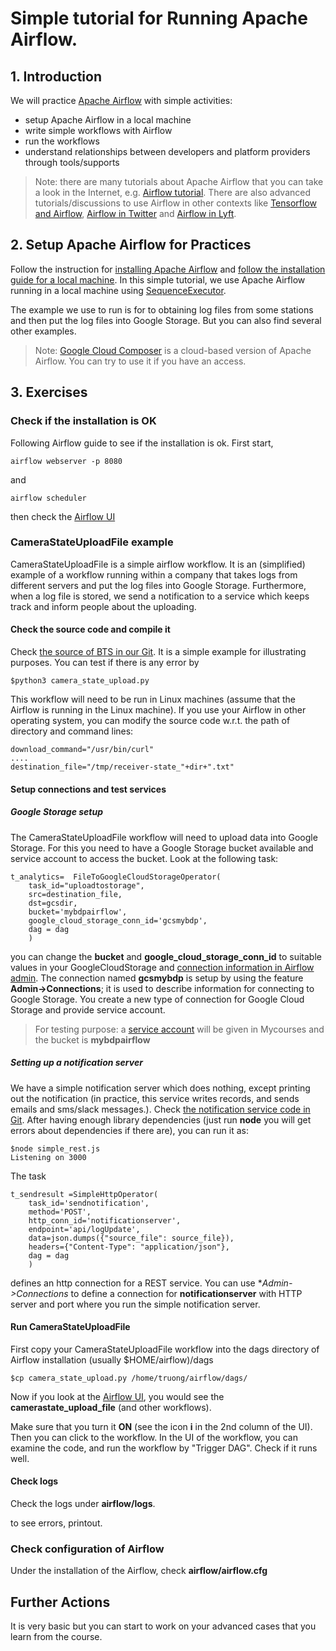 # Simple tutorial for Running Apache Airflow.

## 1. Introduction
We will practice [Apache Airflow](https://airflow.apache.org/) with simple activities:
* setup Apache Airflow in a local machine
* write simple workflows with Airflow
* run the workflows
* understand relationships between developers and platform providers through tools/supports

>Note: there are many tutorials about Apache Airflow that you can take a look in the Internet, e.g. [Airflow tutorial](https://github.com/tuanavu/airflow-tutorial). There are also advanced tutorials/discussions to use Airflow in other contexts like [Tensorflow and Airflow](https://www.tensorflow.org/tfx/tutorials/tfx/airflow_workshop), [Airflow in Twitter](https://blog.twitter.com/engineering/en_us/topics/insights/2018/ml-workflows.html) and [Airflow in Lyft](https://eng.lyft.com/running-apache-airflow-at-lyft-6e53bb8fccff).


## 2. Setup Apache Airflow for Practices

Follow the instruction for [installing Apache Airflow](https://airflow.apache.org/installation.html) and [follow the installation guide for a local machine](https://airflow.apache.org/start.html). In this simple tutorial, we use Apache Airflow running in a local machine using [SequenceExecutor](https://airflow.apache.org/_api/airflow/executors/index.html).

The example we use to run is for to obtaining log files from some stations and then put the log files into Google Storage. But you can also find several other examples.

>Note: [Google Cloud Composer](https://cloud.google.com/composer/) is a cloud-based version of Apache Airflow. You can try to use it if you have an access.

## 3. Exercises
### Check if the installation is OK
Following Airflow guide to see if the installation is ok.  First start,
```
airflow webserver -p 8080
```
and
```
airflow scheduler
```

then check the [Airflow UI](http://localhost:8080)

### CameraStateUploadFile example
CameraStateUploadFile is a simple airflow workflow. It is an (simplified) example of a workflow running within a company that takes logs from different servers and put the log files into Google Storage. Furthermore, when a log file is stored, we send a notification to a service which keeps track and inform people about the uploading.

#### Check the source code and compile it
Check [the source of BTS in our Git](camerastateuploadfile/). It is a simple example for illustrating purposes. You can test if there is any error by
```
$python3 camera_state_upload.py
```
This workflow will need to be run in Linux machines (assume that the Airflow is running in the Linux machine). If you use your Airflow in other operating system, you can modify the source code w.r.t. the path of directory and command lines:
```
download_command="/usr/bin/curl"
....
destination_file="/tmp/receiver-state_"+dir+".txt"
```

#### Setup connections and test services
##### Google Storage setup
The CameraStateUploadFile workflow will need to upload data into Google Storage. For this you need to have a Google Storage bucket available and service account to access the bucket. Look at the following task:
```
t_analytics=  FileToGoogleCloudStorageOperator(
    task_id="uploadtostorage",
    src=destination_file,
    dst=gcsdir,
    bucket='mybdpairflow',
    google_cloud_storage_conn_id='gcsmybdp',
    dag = dag
    )
```
you can change the **bucket** and **google_cloud_storage_conn_id** to suitable values in your GoogleCloudStorage and [connection information in Airflow admin](https://airflow.apache.org/concepts.html#connections).
The connection named **gcsmybdp** is setup by using the feature **Admin->Connections**; it is used to describe information for connecting to Google Storage. You create a new type of connection for Google Cloud Storage and provide service account.

>For testing purpose: a [service account]() will be given in Mycourses and the bucket is **mybdpairflow**

##### Setting up a notification server

We have a simple notification server which does nothing, except printing out the notification (in practice, this service writes records, and sends emails and sms/slack messages.). Check [the notification service code  in Git](dummy-notificationservice/). After having enough library dependencies (just run **node** you will get errors about dependencies if there are), you can run it as:

```
$node simple_rest.js
Listening on 3000
```

The task
```
t_sendresult =SimpleHttpOperator(
    task_id='sendnotification',
    method='POST',
    http_conn_id='notificationserver',
    endpoint='api/logUpdate',
    data=json.dumps({"source_file": source_file}),
    headers={"Content-Type": "application/json"},
    dag = dag
    )
```
defines an http connection for a REST service. You can use **Admin->Connections* to define a connection for **notificationserver** with HTTP server and port where you run the simple notification server.

#### Run CameraStateUploadFile
First copy your CameraStateUploadFile workflow into the dags directory of Airflow installation (usually $HOME/airflow)/dags

```
$cp camera_state_upload.py /home/truong/airflow/dags/
```

Now if you look at the [Airflow UI](http://localhost:8080), you would see the **camerastate_upload_file** (and other workflows).

Make sure that you turn it **ON** (see the icon **i** in the 2nd column of the UI). Then you can click to the workflow. In the UI of the workflow, you can examine the code, and run the workflow by "Trigger DAG". Check if it runs well.


#### Check logs
Check the logs under **airflow/logs**.

to see errors, printout.

### Check configuration of Airflow

Under the installation of the Airflow, check **airflow/airflow.cfg**

## Further Actions

It is very basic but you can start to work on your advanced cases that you learn from the course.
